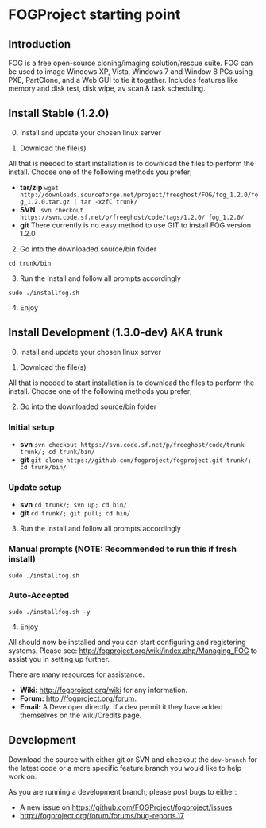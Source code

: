 # FOGProject starting point

## Introduction

FOG is a free open-source cloning/imaging solution/rescue suite. FOG can be used to image Windows XP, Vista, Windows 7 and Window 8 PCs using PXE, PartClone, and a Web GUI to tie it together. Includes features like memory and disk test, disk wipe, av scan & task scheduling.

## Install Stable (1.2.0)

0. Install and update your chosen linux server

1. Download the file(s)

All that is needed to start installation is to download the files to perform the install. Choose one of the following methods you prefer;

- **tar/zip** `wget http://downloads.sourceforge.net/project/freeghost/FOG/fog_1.2.0/fog_1.2.0.tar.gz | tar -xzfC trunk/`
- **SVN** ` svn checkout https://svn.code.sf.net/p/freeghost/code/tags/1.2.0/ fog_1.2.0/`
- **git** There currently is no easy method to use GIT to install FOG version 1.2.0

2. Go into the downloaded source/bin folder

`cd trunk/bin`

3. Run the Install and follow all prompts accordingly

`sudo ./installfog.sh`

4. Enjoy

## Install Development (1.3.0-dev) AKA trunk

0. Install and update your chosen linux server


1. Download the file(s)

All that is needed to start installation is to download the files to perform the install. Choose one of the following methods you prefer;

2. Go into the downloaded source/bin folder

### Initial setup

- **svn** `svn checkout https://svn.code.sf.net/p/freeghost/code/trunk trunk/; cd trunk/bin/`
- **git** `git clone https://github.com/fogproject/fogproject.git trunk/; cd trunk/bin/`

### Update setup

- **svn** `cd trunk/; svn up; cd bin/`
- **git** `cd trunk/; git pull; cd bin/`

3. Run the Install and follow all prompts accordingly

### Manual prompts (NOTE: Recommended to run this if fresh install)

`sudo ./installfog.sh`

### Auto-Accepted

`sudo ./installfog.sh -y`

4. Enjoy

All should now be installed and you can start configuring and registering systems. Please see: http://fogproject.org/wiki/index.php/Managing_FOG to assist you in setting up further.

There are many resources for assistance.
- **Wiki:** http://fogproject.org/wiki for any information.
- **Forum:** http://fogproject.org/forum.
- **Email:** A Developer directly. If a dev permit it they have added themselves on the wiki/Credits page.

## Development

Download the source with either git or SVN and checkout the `dev-branch` for the latest code or a more specific feature branch you would like to help work on.

As you are running a development branch, please post bugs to either:

- A new issue on https://github.com/FOGProject/fogproject/issues
- http://fogproject.org/forum/forums/bug-reports.17
